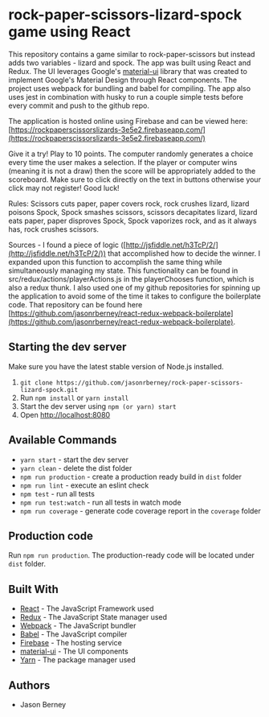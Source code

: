 # rock-paper-scissors-lizard-spock game using React

This repository contains a game similar to rock-paper-scissors but instead adds two variables - lizard and spock. The app was built using React and Redux. The UI leverages Google's [material-ui](https://material-ui.com/) library that was created to implement Google's Material Design through React components. The project uses webpack for bundling and babel for compiling. The app also uses jest in combination with husky to run a couple simple tests before every commit and push to the github repo. 

The application is hosted online using Firebase and can be viewed here: [https://rockpaperscissorslizards-3e5e2.firebaseapp.com/](https://rockpaperscissorslizards-3e5e2.firebaseapp.com/)

Give it a try! Play to 10 points. The computer randomly generates a choice every time the user makes a selection. If the player or computer wins (meaning it is not a draw) then the score will be appropriately added to the scoreboard. Make sure to click directly on the text in buttons otherwise your click may not register! Good luck!

Rules: Scissors cuts paper, paper covers rock, rock crushes lizard, lizard poisons Spock, Spock smashes scissors, scissors decapitates lizard, lizard eats paper, paper disproves Spock, Spock vaporizes rock, and as it always has, rock crushes scissors.

Sources - I found a piece of logic ([http://jsfiddle.net/h3TcP/2/](http://jsfiddle.net/h3TcP/2/)) that accomplished how to decide the winner. I expanded upon this function to accomplish the same thing while simultaneously managing my state. This functionality can be found in src/redux/actions/playerActions.js in the playerChooses function, which is also a redux thunk. I also used one of my github repositories for spinning up the application to avoid some of the time it takes to configure the boilerplate code. That repository can be found here [https://github.com/jasonrberney/react-redux-webpack-boilerplate](https://github.com/jasonrberney/react-redux-webpack-boilerplate).

## Starting the dev server

Make sure you have the latest stable version of Node.js installed.

1. `git clone https://github.com/jasonrberney/rock-paper-scissors-lizard-spock.git`
2. Run `npm install` or `yarn install`
3. Start the dev server using `npm (or yarn) start`
3. Open [http://localhost:8080](http://localhost:8080)

## Available Commands

- `yarn start` - start the dev server
- `yarn clean` - delete the dist folder
- `npm run production` - create a production ready build in `dist` folder
- `npm run lint` - execute an eslint check
- `npm test` - run all tests
- `npm run test:watch` - run all tests in watch mode
- `npm run coverage` - generate code coverage report in the `coverage` folder

## Production code

Run `npm run production`. The production-ready code will be located under `dist` folder.

## Built With

* [React](https://reactjs.org/) - The JavaScript Framework used
* [Redux](https://redux.js.org/) - The JavaScript State manager used
* [Webpack](https://webpack.js.org/) - The JavaScript bundler
* [Babel](https://babeljs.io/) - The JavaScript compiler
* [Firebase](https://firebase.google.com/) - The hosting service
* [material-ui](https://material-ui.com/) - The UI components
* [Yarn](https://yarnpkg.com/en/) - The package manager used

## Authors

- Jason Berney